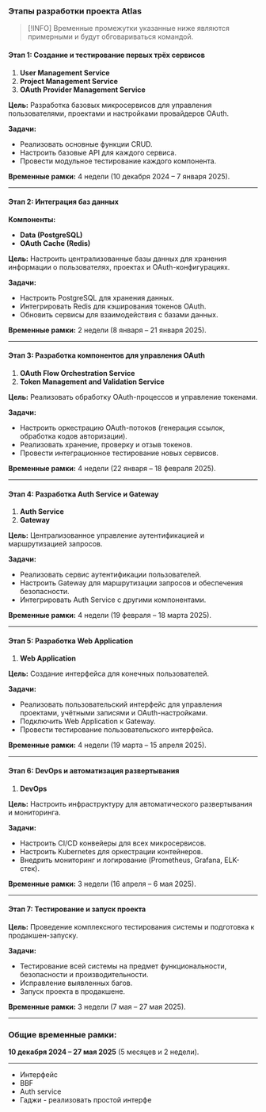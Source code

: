 ### Этапы разработки проекта Atlas

> [!INFO]
> Временные промежутки указанные ниже являются примерными и будут обговариваться командой. 
> 
#### **Этап 1: Создание и тестирование первых трёх сервисов**

1. **User Management Service**
2. **Project Management Service**
3. **OAuth Provider Management Service**

**Цель:** Разработка базовых микросервисов для управления пользователями, проектами и настройками провайдеров OAuth.

**Задачи:**

- Реализовать основные функции CRUD.
- Настроить базовые API для каждого сервиса.
- Провести модульное тестирование каждого компонента.

**Временные рамки:** 4 недели (10 декабря 2024 – 7 января 2025).

---

#### **Этап 2: Интеграция баз данных**

**Компоненты:**

- **Data (PostgreSQL)**
- **OAuth Cache (Redis)**

**Цель:** Настроить централизованные базы данных для хранения информации о пользователях, проектах и OAuth-конфигурациях.

**Задачи:**

- Настроить PostgreSQL для хранения данных.
- Интегрировать Redis для кэширования токенов OAuth.
- Обновить сервисы для взаимодействия с базами данных.

**Временные рамки:** 2 недели (8 января – 21 января 2025).

---

#### **Этап 3: Разработка компонентов для управления OAuth**

1. **OAuth Flow Orchestration Service**
2. **Token Management and Validation Service**

**Цель:** Реализовать обработку OAuth-процессов и управление токенами.

**Задачи:**

- Настроить оркестрацию OAuth-потоков (генерация ссылок, обработка кодов авторизации).
- Реализовать хранение, проверку и отзыв токенов.
- Провести интеграционное тестирование новых сервисов.

**Временные рамки:** 4 недели (22 января – 18 февраля 2025).

---

#### **Этап 4: Разработка Auth Service и Gateway**

1. **Auth Service**
2. **Gateway**

**Цель:** Централизованное управление аутентификацией и маршрутизацией запросов.

**Задачи:**

- Реализовать сервис аутентификации пользователей.
- Настроить Gateway для маршрутизации запросов и обеспечения безопасности.
- Интегрировать Auth Service с другими компонентами.

**Временные рамки:** 4 недели (19 февраля – 18 марта 2025).

---

#### **Этап 5: Разработка Web Application**

1. **Web Application**

**Цель:** Создание интерфейса для конечных пользователей.

**Задачи:**

- Реализовать пользовательский интерфейс для управления проектами, учётными записями и OAuth-настройками.
- Подключить Web Application к Gateway.
- Провести тестирование пользовательского интерфейса.

**Временные рамки:** 4 недели (19 марта – 15 апреля 2025).

---

#### **Этап 6: DevOps и автоматизация развертывания**

1. **DevOps**

**Цель:** Настроить инфраструктуру для автоматического развертывания и мониторинга.

**Задачи:**

- Настроить CI/CD конвейеры для всех микросервисов.
- Настроить Kubernetes для оркестрации контейнеров.
- Внедрить мониторинг и логирование (Prometheus, Grafana, ELK-стек).

**Временные рамки:** 3 недели (16 апреля – 6 мая 2025).

---

#### **Этап 7: Тестирование и запуск проекта**

**Цель:** Проведение комплексного тестирования системы и подготовка к продакшен-запуску.

**Задачи:**

- Тестирование всей системы на предмет функциональности, безопасности и производительности.
- Исправление выявленных багов.
- Запуск проекта в продакшене.

**Временные рамки:** 3 недели (7 мая – 27 мая 2025).

---

### **Общие временные рамки:**

**10 декабря 2024 – 27 мая 2025** (5 месяцев и 2 недели).

---

- Интерфейс 
- BBF
- Auth service
- Гаджи - реализовать простой интерфе